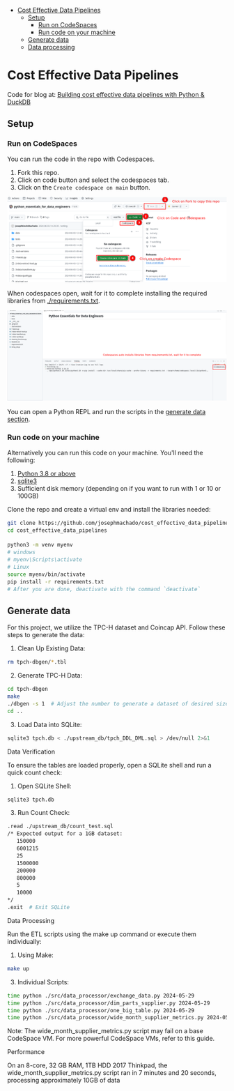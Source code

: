 * [Cost Effective Data Pipelines](#cost-effective-data-pipelines)
    * [Setup](#setup)
        * [Run on CodeSpaces](#run-on-codespaces)
        * [Run code on your machine](#run-code-on-your-machine)
    * [Generate data](#generate-data)
    * [Data processing](#data-processing)

# Cost Effective Data Pipelines

Code for blog at: [Building cost effective data pipelines with Python & DuckDB](https://www.startdataengineering.com/post/cost-effective-pipelines/) 

## Setup

### Run on CodeSpaces

You can run the code in the repo with Codespaces. 

1. Fork this repo.
2. Click on code button and select the codespaces tab.
3. Click on the `Create codespace on main` button.

![Create codespace](./assets/cs.png)

When codespaces open, wait for it to complete installing the required libraries from [./requirements.txt](./requirements.txt).

![Create codespace](./assets/cs2.png)

You can open a Python REPL and run the scripts in the [generate data section](#generate-data).

### Run code on your machine

Alternatively you can run this code on your machine. You'll need the following:

1. [Python 3.8 or above](https://www.python.org/downloads/)
2. [sqlite3](https://www.sqlite.org/index.html)
3. Sufficient disk memory (depending on if you want to run with 1 or 10 or 100GB)


Clone the repo and create a virtual env and install the libraries needed:

```bash
git clone https://github.com/josephmachado/cost_effective_data_pipelines.git
cd cost_effective_data_pipelines

python3 -m venv myenv
# windows
# myenv\Scripts\activate
# Linux
source myenv/bin/activate
pip install -r requirements.txt
# After you are done, deactivate with the command `deactivate`
```

## Generate data

For this project, we utilize the TPC-H dataset and Coincap API. Follow these steps to generate the data:

1. Clean Up Existing Data:
```bash
rm tpch-dbgen/*.tbl
```
2. Generate TPC-H Data:
```bash
cd tpch-dbgen
make
./dbgen -s 1  # Adjust the number to generate a dataset of desired size
cd ..
```
3. Load Data into SQLite:
```bash
sqlite3 tpch.db < ./upstream_db/tpch_DDL_DML.sql > /dev/null 2>&1
```
Data Verification

To ensure the tables are loaded properly, open a SQLite shell and run a quick count check:

1. Open SQLite Shell:
```bash
sqlite3 tpch.db
```

3. Run Count Check:
```bash
.read ./upstream_db/count_test.sql
/* Expected output for a 1GB dataset:
   150000
   6001215
   25
   1500000
   200000
   800000
   5
   10000
*/
.exit  # Exit SQLite

```

Data Processing

Run the ETL scripts using the make up command or execute them individually:

1. Using Make:
```bash
make up
```
3. Individual Scripts:
```bash
time python ./src/data_processor/exchange_data.py 2024-05-29
time python ./src/data_processor/dim_parts_supplier.py 2024-05-29
time python ./src/data_processor/one_big_table.py 2024-05-29
time python ./src/data_processor/wide_month_supplier_metrics.py 2024-05-29

```

   
Note: The wide_month_supplier_metrics.py script may fail on a base CodeSpace VM. For more powerful CodeSpace VMs, refer to this guide.

Performance

On an 8-core, 32 GB RAM, 1TB HDD 2017 Thinkpad, the wide_month_supplier_metrics.py script ran in 7 minutes and 20 seconds, processing approximately 10GB of data


